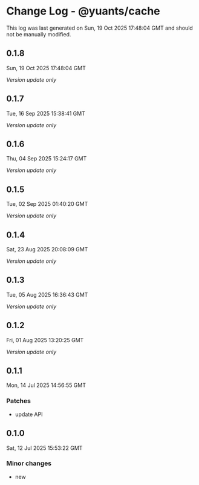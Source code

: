 # Change Log - @yuants/cache

This log was last generated on Sun, 19 Oct 2025 17:48:04 GMT and should not be manually modified.

## 0.1.8
Sun, 19 Oct 2025 17:48:04 GMT

_Version update only_

## 0.1.7
Tue, 16 Sep 2025 15:38:41 GMT

_Version update only_

## 0.1.6
Thu, 04 Sep 2025 15:24:17 GMT

_Version update only_

## 0.1.5
Tue, 02 Sep 2025 01:40:20 GMT

_Version update only_

## 0.1.4
Sat, 23 Aug 2025 20:08:09 GMT

_Version update only_

## 0.1.3
Tue, 05 Aug 2025 16:36:43 GMT

_Version update only_

## 0.1.2
Fri, 01 Aug 2025 13:20:25 GMT

_Version update only_

## 0.1.1
Mon, 14 Jul 2025 14:56:55 GMT

### Patches

- update API

## 0.1.0
Sat, 12 Jul 2025 15:53:22 GMT

### Minor changes

- new

